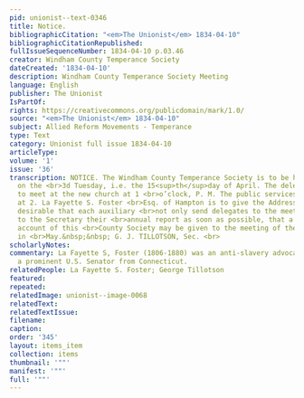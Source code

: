 ```yaml
---
pid: unionist--text-0346
title: Notice.
bibliographicCitation: "<em>The Unionist</em> 1834-04-10"
bibliographicCitationRepublished: 
fullIssueSequenceNumber: 1834-04-10 p.03.46
creator: Windham County Temperance Society
dateCreated: '1834-04-10'
description: Windham County Temperance Society Meeting
language: English
publisher: The Unionist
IsPartOf: 
rights: https://creativecommons.org/publicdomain/mark/1.0/
source: "<em>The Unionist</em> 1834-04-10"
subject: Allied Reform Movements - Temperance
type: Text
category: Unionist full issue 1834-04-10
articleType: 
volume: '1'
issue: '36'
transcription: NOTICE. The Windham County Temperance Society is to be held in Brooklyn
  on the <br>3d Tuesday, i.e. the 15<sup>th</sup>day of April. The delegates are requested
  to meet at the new church at 1 <br>o’clock, P. M. The public services are to commence
  at 2. La Fayette S. Foster <br>Esq. of Hampton is to give the Address. It is very
  desirable that each auxiliary <br>not only send delegates to the meeting; but forward
  to the Secretary their <br>annual report as soon as possible, that a full and favorable
  account of this <br>County Society may be given to the meeting of the State Society
  in <br>May.&nbsp;&nbsp; G. J. TILLOTSON, Sec. <br>
scholarlyNotes: 
commentary: La Fayette S, Foster (1806-1880) was an anti-slavery advocate and later
  a prominent U.S. Senator from Connecticut.
relatedPeople: La Fayette S. Foster; George Tillotson
featured: 
repeated: 
relatedImage: unionist--image-0068
relatedText: 
relatedTextIssue: 
filename: 
caption: 
order: '345'
layout: items_item
collection: items
thumbnail: '""'
manifest: '""'
full: '""'
---
```

